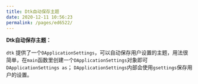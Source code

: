 ```yaml
---
title: Dtk自动保存主题
date: 2020-12-11 10:56:23
permalink: /pages/ed6522/
---
```



**Dtk自动保存主题：**

`dtk` 提供了一个`DApplicationSettings`，可以自动保存用户设置的主题，用法很简单，在`main`函数里创建一个`DApplicationSettings`对象即可`DApplicationSettings as`； `DApplicationSettings`内部会使用`gsettings`保存用户的设置。